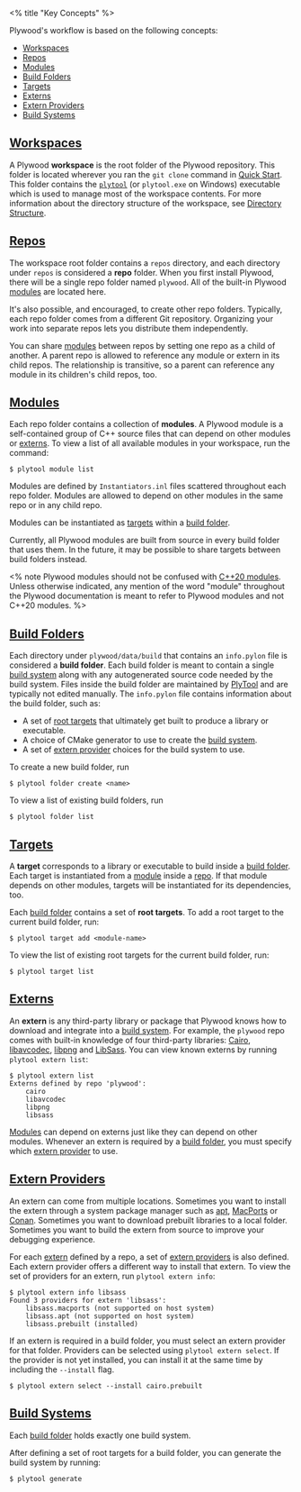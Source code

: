 <% title "Key Concepts" %>

Plywood's workflow is based on the following concepts:

* [Workspaces](#workspaces)
* [Repos](#repos)
* [Modules](#modules)
* [Build Folders](#build-folders)
* [Targets](#targets)
* [Externs](#externs)
* [Extern Providers](#extern-providers)
* [Build Systems](#build-systems)

## [Workspaces](#workspaces)

A Plywood **workspace** is the root folder of the Plywood repository. This folder is located wherever you ran the `git clone` command in [Quick Start](QuickStart). This folder contains the [`plytool`](PlyTool) (or `plytool.exe` on Windows) executable which is used to manage most of the workspace contents. For more information about the directory structure of the workspace, see [Directory Structure](DirectoryStructure).

## [Repos](#repos)

The workspace root folder contains a `repos` directory, and each directory under `repos` is considered a **repo** folder. When you first install Plywood, there will be a single repo folder named `plywood`. All of the built-in Plywood [modules](#modules) are located here.

It's also possible, and encouraged, to create other repo folders. Typically, each repo folder comes from a different Git repository. Organizing your work into separate repos lets you distribute them independently.

You can share [modules](#modules) between repos by setting one repo as a child of another. A parent repo is allowed to reference any module or extern in its child repos. The relationship is transitive, so a parent can reference any module in its children's child repos, too. 

## [Modules](#modules)

Each repo folder contains a collection of **modules**. A Plywood module is a self-contained group of C++ source files that can depend on other modules or [externs](#externs). To view a list of all available modules in your workspace, run the command:

    $ plytool module list

Modules are defined by `Instantiators.inl` files scattered throughout each repo folder. Modules are allowed to depend on other modules in the same repo or in any child repo.

Modules can be instantiated as [targets](#targets) within a [build folder](#build-folders).

Currently, all Plywood modules are built from source in every build folder that uses them. In the future, it may be possible to share targets between build folders instead.

<% note Plywood modules should not be confused with [C++20 modules](https://en.cppreference.com/w/cpp/language/modules). Unless otherwise indicated, any mention of the word "module" throughout the Plywood documentation is meant to refer to Plywood modules and not C++20 modules. %>

## [Build Folders](#build-folders)

Each directory under `plywood/data/build` that contains an `info.pylon` file is considered a **build folder**. Each build folder is meant to contain a single [build system](#build-systems) along with any autogenerated source code needed by the build system. Files inside the build folder are maintained by [PlyTool](PlyTool) and are typically not edited manually. The `info.pylon` file contains information about the build folder, such as:

* A set of [root targets](#targets) that ultimately get built to produce a library or executable.
* A choice of CMake generator to use to create the [build system](#build-systems).
* A set of [extern provider](#extern-providers) choices for the build system to use.

To create a new build folder, run

    $ plytool folder create <name>

To view a list of existing build folders, run

    $ plytool folder list

## [Targets](#targets)

A **target** corresponds to a library or executable to build inside a [build folder](#build-folders). Each target is instantiated from a [module](#modules) inside a [repo](#repos). If that module depends on other modules, targets will be instantiated for its dependencies, too.

Each [build folder](#build-folders) contains a set of **root targets**. To add a root target to the current build folder, run:

    $ plytool target add <module-name>

To view the list of existing root targets for the current build folder, run:

    $ plytool target list

## [Externs](#externs)

An **extern** is any third-party library or package that Plywood knows how to download and integrate into a [build system](#build-systems). For example, the `plywood` repo comes with built-in knowledge of four third-party libraries: [Cairo](https://www.cairographics.org/), [libavcodec](https://www.ffmpeg.org/libavcodec.html), [libpng](http://www.libpng.org/pub/png/libpng.html) and [LibSass](https://sass-lang.com/libsass). You can view known externs by running `plytool extern list`:

    $ plytool extern list
    Externs defined by repo 'plywood':
        cairo
        libavcodec
        libpng
        libsass

[Modules](#modules) can depend on externs just like they can depend on other modules. Whenever an extern is required by a [build folder](#build-folders), you must specify which [extern provider](#extern-providers) to use.

## [Extern Providers](#extern-providers)

An extern can come from multiple locations. Sometimes you want to install the extern through a system package manager such as [apt](https://wiki.debian.org/Apt), [MacPorts](https://www.macports.org/) or [Conan](http://conan.io/). Sometimes you want to download prebuilt libraries to a local folder. Sometimes you want to build the extern from source to improve your debugging experience.

For each [extern](#externs) defined by a repo, a set of [extern providers](#extern-providers) is also defined. Each extern provider offers a different way to install that extern. To view the set of providers for an extern, run `plytool extern info`:

    $ plytool extern info libsass
    Found 3 providers for extern 'libsass':
        libsass.macports (not supported on host system)
        libsass.apt (not supported on host system)
        libsass.prebuilt (installed)

If an extern is required in a build folder, you must select an extern provider for that folder. Providers can be selected using `plytool extern select`. If the provider is not yet installed, you can install it at the same time by including the `--install` flag.

    $ plytool extern select --install cairo.prebuilt

## [Build Systems](#build-systems)

Each [build folder](#build-folders) holds exactly one build system.

After defining a set of root targets for a build folder, you can generate the build system by running:

    $ plytool generate
